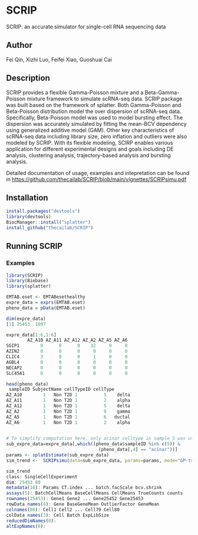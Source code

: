 # SCRIP
SCRIP: an accurate simulator for single-cell RNA sequencing data

## Author
Fei Qin, Xizhi Luo, Feifei Xiao, Guoshuai Cai

## Description
SCRIP provides a flexible Gamma-Poisson mixture and a Beta-Gamma-Poisson mixture framework to simulate scRNA-seq data. SCRIP package was built based on the framework of splatter. Both Gamma-Poisson and Beta-Poisson distribution model the over dispersion of scRNA-seq data. Specifically, Beta-Poisson model was used to model bursting effect. The dispersion was accurately simulated by fitting the mean-BCV dependency using generalized additive model (GAM). Other key characteristics of scRNA-seq data including library size, zero inflation and outliers were also modeled by SCRIP. With its flexible modeling, SCIRP enables various application for different experimental designs and goals including DE analysis, clustering analysis, trajectory-based analysis and bursting analysis.

Detailed documentation of usage, examples and intepretation can be found in https://github.com/thecailab/SCRIP/blob/main/vignettes/SCRIPsimu.pdf  

## Installation
```r
install.packages("devtools")
library(devtools)
BiocManager::install("splatter")
install_github("thecailab/SCRIP")
```

## Running SCRIP
### Examples

```r
library(SCRIP)
library(Biobase)
library(splatter)

EMTAB.eset <- EMTABesethealthy
expre_data = exprs(EMTAB.eset)
pheno_data = pData(EMTAB.eset)

dim(expre_data)
[1] 25453  1097

expre_data[1:6,1:6]
        AZ_A10 AZ_A11 AZ_A12 AZ_A2 AZ_A5 AZ_A6
SGIP1        0      0      0    32     0     0
AZIN2        0      0      0     0     0     0
CLIC4        3      0      0     1     0     0
AGBL4        0      0      0     0     0     0
NECAP2       0      0      0     0     0     0
SLC45A1      0      0      0     0     0     0

head(pheno_data)
 sampleID SubjectName cellTypeID cellType
AZ_A10        1   Non T2D 1          5    delta
AZ_A11        1   Non T2D 1          2    alpha
AZ_A12        1   Non T2D 1          5    delta
AZ_A2         1   Non T2D 1          9    gamma
AZ_A5         1   Non T2D 1          6   ductal
AZ_A6         1   Non T2D 1          2    alpha
 

# To simplify computation here, only acinar celltype in sample 5 was utilized here. 
sub_expre_data=expre_data[,which((pheno_data$sampleID %in% c(5)) & 
                                   (pheno_data[,4] == "acinar"))]
params <- splatEstimate(sub_expre_data)
sim_trend <-  SCRIPsimu(data=sub_expre_data, params=params, mode="GP-trendedBCV")

sim_trend
class: SingleCellExperiment 
dim: 25453 80 
metadata(16): Params CT.index ... batch.facScale bcv.shrink
assays(5): BatchCellMeans BaseCellMeans CellMeans TrueCounts counts
rownames(25453): Gene1 Gene2 ... Gene25452 Gene25453
rowData names(4): Gene BaseGeneMean OutlierFactor GeneMean
colnames(80): Cell1 Cell2 ... Cell79 Cell80
colData names(3): Cell Batch ExpLibSize
reducedDimNames(0):
altExpNames(0):

```
